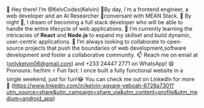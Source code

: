 👋 Hey there! I’m @KelvCodes(Kelvin)
👀By day, i'm a frontend engineer, a web developer and an AI Researcher 🤖conversant with MEAN Stack. 
🚀 By night 🌙, I dream of becoming a full stack developer who will be able to handle the entire lifecycle of web applications.
🌱 I’m currently learning the intricacies of **React** and **Node.js** to expand my skillset and build dynamic, user-centric applications.
💞️ I’m always looking to collaborate to open-source projects that push the boundaries of web development,software development and foster a collaborative community.
📫 Reach me on email at (onlykelvin06@gmail.com) and +233 24447 2771 on WhatsApp!
😄 Pronouns: he/him 
⚡ Fun fact: I once built a fully functional website in a single weekend, just for fun!😂 
You can check me out on LinkedIn for more 🤙
(https://www.linkedin.com/in/kelvin-agyare-yeboah-6728a7301?utm_source=share&utm_campaign=share_via&utm_content=profile&utm_medium=android_app)

<!---
KelvCodes/KelvCodes is a ✨ special ✨ repository because its `README.md` (this file) appears on your GitHub profile.
You can click the Preview link to take a look at your changes.
--->
